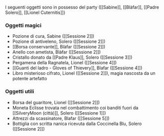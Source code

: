 I seguenti oggetti sono in possesso del party ([[Sabine]], [[Blàfar]], [[Padre Solero]], [[Lionel Cuternitis]])

### Oggetti magici

- Pozione di cura, Sabine ([[Sessione 2]])
- Pozione di antiveleno, Solero ([[Sessione 2]])
- [[Borsa conservante]], Blàfar ([[Sessione 2]])
- Anello con ametista, Blàfar ([[Sessione 2]])
- Cristallo donato da [[Padre Klaus]], Solero ([[Sessione 3]])
- Pergamena della Ragnatela, Lionel ([[Sessione 4]])
- [[Guanti del ladro - Gloves of Thievery]], Blafar ([[Sessione 4]]) 
- Libro misterioso cifrato, Lionel ([[Sessione 2]]), magia nascosta da un potente artefatto

### Oggetti utili

- Borsa del guaritore, Lionel ([[Sessione 2]])
- Moneta Eclisse trovata nel combattimento coi banditi fuori da [[SilveryMoon (città)]], Solero ([[Sessione 1]])
- Attrezzi da scassinatore, Blafar ([[Sessione 5]])
- Bottiglia con scritta nanica ricevuta dalla Coccinella Blu, Solero ([[Sessione 2]])
